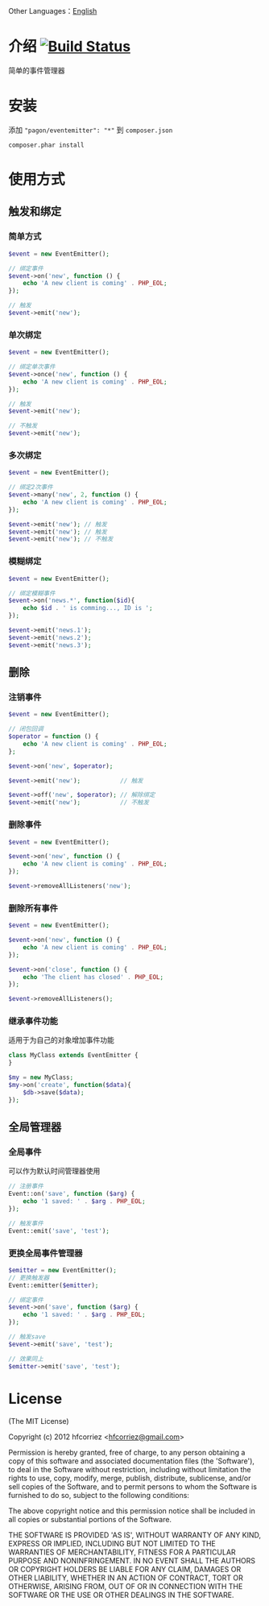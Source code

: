 Other Languages：[English](./README_en.md)

# 介绍 [![Build Status](https://travis-ci.org/hfcorriez/php-eventemitter.png)](https://travis-ci.org/hfcorriez/php-eventemitter)

简单的事件管理器

# 安装

添加 `"pagon/eventemitter": "*"` 到 `composer.json`

```
composer.phar install
```

# 使用方式

## 触发和绑定

### 简单方式

```php
$event = new EventEmitter();

// 绑定事件
$event->on('new', function () {
    echo 'A new client is coming' . PHP_EOL;
});

// 触发
$event->emit('new');
```

### 单次绑定

```php
$event = new EventEmitter();

// 绑定单次事件
$event->once('new', function () {
    echo 'A new client is coming' . PHP_EOL;
});

// 触发
$event->emit('new');

// 不触发
$event->emit('new');
```

### 多次绑定

```php
$event = new EventEmitter();

// 绑定2次事件
$event->many('new', 2, function () {
    echo 'A new client is coming' . PHP_EOL;
});

$event->emit('new'); // 触发
$event->emit('new'); // 触发
$event->emit('new'); // 不触发
```

### 模糊绑定

```php
$event = new EventEmitter();

// 绑定模糊事件
$event->on('news.*', function($id){
    echo $id . ' is comming..., ID is ';
});

$event->emit('news.1');
$event->emit('news.2');
$event->emit('news.3');
```

## 删除

### 注销事件

```php
$event = new EventEmitter();

// 闭包回调
$operator = function () {
    echo 'A new client is coming' . PHP_EOL;
};

$event->on('new', $operator);

$event->emit('new');           // 触发

$event->off('new', $operator); // 解除绑定
$event->emit('new');           // 不触发
```

### 删除事件

```php
$event = new EventEmitter();

$event->on('new', function () {
    echo 'A new client is coming' . PHP_EOL;
});

$event->removeAllListeners('new');
```

### 删除所有事件

```php
$event = new EventEmitter();

$event->on('new', function () {
    echo 'A new client is coming' . PHP_EOL;
});

$event->on('close', function () {
    echo 'The client has closed' . PHP_EOL;
});

$event->removeAllListeners();
```

### 继承事件功能

适用于为自己的对象增加事件功能

```php
class MyClass extends EventEmitter {
}

$my = new MyClass;
$my->on('create', function($data){
    $db->save($data);
});
```

## 全局管理器

### 全局事件

可以作为默认时间管理器使用

```php
// 注册事件
Event::on('save', function ($arg) {
    echo '1 saved: ' . $arg . PHP_EOL;
});

// 触发事件
Event::emit('save', 'test');
```

### 更换全局事件管理器

```php
$emitter = new EventEmitter();
// 更换触发器
Event::emitter($emitter);

// 绑定事件
$event->on('save', function ($arg) {
    echo '1 saved: ' . $arg . PHP_EOL;
});

// 触发save
$event->emit('save', 'test');

// 效果同上
$emitter->emit('save', 'test');
```

License
=============

(The MIT License)

Copyright (c) 2012 hfcorriez &lt;hfcorriez@gmail.com&gt;

Permission is hereby granted, free of charge, to any person obtaining
a copy of this software and associated documentation files (the
'Software'), to deal in the Software without restriction, including
without limitation the rights to use, copy, modify, merge, publish,
distribute, sublicense, and/or sell copies of the Software, and to
permit persons to whom the Software is furnished to do so, subject to
the following conditions:

The above copyright notice and this permission notice shall be
included in all copies or substantial portions of the Software.

THE SOFTWARE IS PROVIDED 'AS IS', WITHOUT WARRANTY OF ANY KIND,
EXPRESS OR IMPLIED, INCLUDING BUT NOT LIMITED TO THE WARRANTIES OF
MERCHANTABILITY, FITNESS FOR A PARTICULAR PURPOSE AND NONINFRINGEMENT.
IN NO EVENT SHALL THE AUTHORS OR COPYRIGHT HOLDERS BE LIABLE FOR ANY
CLAIM, DAMAGES OR OTHER LIABILITY, WHETHER IN AN ACTION OF CONTRACT,
TORT OR OTHERWISE, ARISING FROM, OUT OF OR IN CONNECTION WITH THE
SOFTWARE OR THE USE OR OTHER DEALINGS IN THE SOFTWARE.